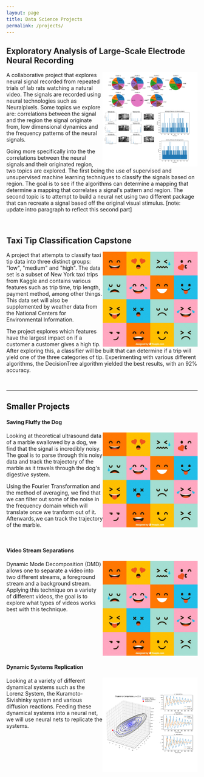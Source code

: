 ```yaml
---
layout: page
title: Data Science Projects
permalink: /projects/
---
```


## Exploratory Analysis of Large-Scale Electrode Neural Recording
<img align = "right" src="assets/k-means.png" alt="Project Preview 1" style = "width:250px;">  

A collaborative project that explores neural signal recorded from repeated trials of lab rats watching a natural video. The signals are recorded using neural technologies such as Neuralpixels. Some topics we explore are: correlations between the signal and the region the signal originate from, low dimensional dynamics and the frequency patterns of the neural signals. 
 
Going more specifically into the the correlations between the neural signals and their originated region, two topics are explored. The first being the use of supervised and unsupervised machine learning techniques to classify the signals based on region. The goal is to see if the algorithms can determine a mapping that determine a mapping that correlates a signal's pattern and region. The second topic is to attempt to build a neural net using two different package that can recreate a signal based off the original visual stimulus. [note: update intro paragraph to reflect this second part]

<br />

## Taxi Tip Classification Capstone
<img src="assets/test.jpg" alt="Project Preview 1" style = "width:250px;" align = "right" >   

A project that attempts to classify taxi tip data into three distinct groups: "low", "medium" and "high". The data set is a subset of New York taxi trips from Kaggle and contains various features such as trip time, trip length, payment method, among other things. This data set will also be supplemented by weather data from the National Centers for Environmental Information. 

The project explores which features have the largest impact on if a customer a customer gives a high tip. After exploring this, a classifier will be built that can determine if a trip will yield one of the three categories of tip. Experimenting with various different algorithms, the DecisionTree algorithm yielded the best  results, with an 92% accuracy. 

<br/>

---

## Smaller Projects

#### Saving Fluffy the Dog
<img src="assets/test.jpg" alt="Project Preview 1" style = "width:250px;" align = "right">   

Looking at theoretical ultrasound data of a marble swallowed by a dog, we find that the signal is incredibly noisy. The goal is to parse through this noisy data and track the trajectory of the marble as it travels through the dog's digestive system. 

Using the Fourier Transformation and the method of averaging, we find that we can filter out some of the noise in the frequency domain which will translate once we tranform out of it. Afterwards,we can track the trajectory of the marble.

<br/>

#### Video Stream Separations
<img src="assets/test.jpg" alt="Project Preview 1" style = "width:250px;" align = "right" >   

Dynamic Mode Decomposition (DMD) allows one to separate a video into two different streams, a foreground stream and a background stream. Applying this technique on a variety of different videos, the goal is to explore what types of videos works best with this technique. 

<br />
<br />
<br />
<br />
<br />
<br />

#### Dynamic Systems Replication
<img src="assets/rho17a.png" alt="Project Preview 1" style = "width:250px;" align = "right">  

Looking at a variety of different dynamical systems such as the Lorenz System, the Kuramoto-Sivishinky system and various diffusion reactions. Feeding these dynamical systems into a neural net, we will use neural nets to replicate the systems.